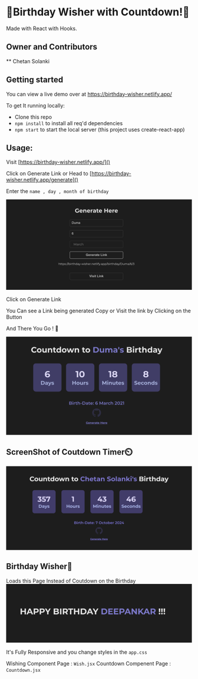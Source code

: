 # 🎉Birthday Wisher with Countdown!🎉

Made with React with Hooks.

## Owner and Contributors
** Chetan Solanki

## Getting started

You can view a live demo over at https://birthday-wisher.netlify.app/

To get It running locally:

- Clone this repo
- `npm install` to install all req'd dependencies
- `npm start` to start the local server (this project uses create-react-app)

## Usage:

Visit [https://birthday-wisher.netlify.app/]()

Click on Generate Link
or Head to [https://birthday-wisher.netlify.app/generate]()

Enter the `name , day , month of birthday`

![ScreenShot of Form](screenshots/generate.png)

Click on Generate Link

You Can see a Link being generated Copy or Visit the link by Clicking on the Button

And There You Go ! 🎉

![ScreenShot of Form](screenshots/duma.png)

## ScreenShot of Coutdown Timer⏲️

![ScreenShot of Countdown](screenshots/countdown.png)

## Birthday Wisher🎂

Loads this Page Instead of Coutdown on the Birthday
![ScreenShot of Countdown](screenshots/wishPage.png)

It's Fully Responsive and you change styles in the `app.css`

Wishing Component Page : `Wish.jsx`
Countdown Compenent Page : `Countdown.jsx`
